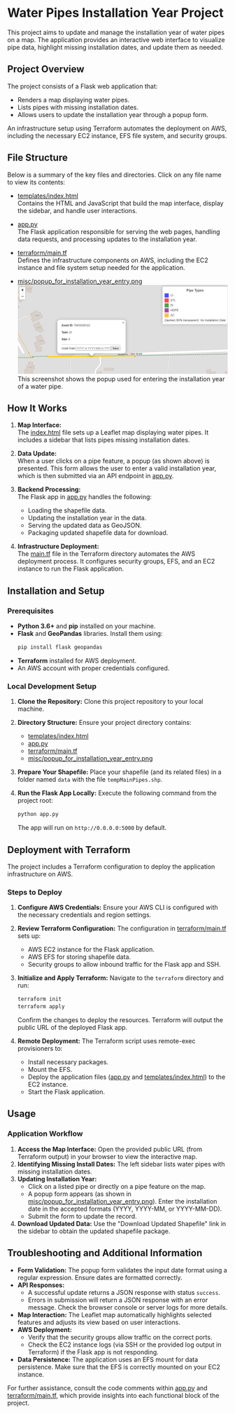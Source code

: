 # Water Pipes Installation Year Project

This project aims to update and manage the installation year of water pipes on a map. The application provides an interactive web interface to visualize pipe data, highlight missing installation dates, and update them as needed.

## Project Overview

The project consists of a Flask web application that:
- Renders a map displaying water pipes.
- Lists pipes with missing installation dates.
- Allows users to update the installation year through a popup form.

An infrastructure setup using Terraform automates the deployment on AWS, including the necessary EC2 instance, EFS file system, and security groups.

## File Structure

Below is a summary of the key files and directories. Click on any file name to view its contents:

- [templates/index.html](templates/index.html)  
  Contains the HTML and JavaScript that build the map interface, display the sidebar, and handle user interactions.

- [app.py](app.py)  
  The Flask application responsible for serving the web pages, handling data requests, and processing updates to the installation year.

- [terraform/main.tf](terraform/main.tf)  
  Defines the infrastructure components on AWS, including the EC2 instance and file system setup needed for the application.

- [misc/popup_for_installation_year_entry.png](misc/popup_for_installation_year_entry.png)  
  ![Installation Year Popup](misc/popup_for_installation_year_entry.png)  
  This screenshot shows the popup used for entering the installation year of a water pipe.

## How It Works

1. **Map Interface:**  
   The [index.html](templates/index.html) file sets up a Leaflet map displaying water pipes. It includes a sidebar that lists pipes missing installation dates.

2. **Data Update:**  
   When a user clicks on a pipe feature, a popup (as shown above) is presented. This form allows the user to enter a valid installation year, which is then submitted via an API endpoint in [app.py](app.py).

3. **Backend Processing:**  
   The Flask app in [app.py](app.py) handles the following:
   - Loading the shapefile data.
   - Updating the installation year in the data.
   - Serving the updated data as GeoJSON.
   - Packaging updated shapefile data for download.

4. **Infrastructure Deployment:**  
   The [main.tf](terraform/main.tf) file in the Terraform directory automates the AWS deployment process. It configures security groups, EFS, and an EC2 instance to run the Flask application.

## Installation and Setup

### Prerequisites

- **Python 3.6+** and **pip** installed on your machine.
- **Flask** and **GeoPandas** libraries. Install them using:
  ```bash
  pip install flask geopandas
  ```
- **Terraform** installed for AWS deployment.
- An AWS account with proper credentials configured.

### Local Development Setup

1. **Clone the Repository:**
   Clone this project repository to your local machine.
2. **Directory Structure:**
   Ensure your project directory contains:
   - [templates/index.html](templates/index.html)
   - [app.py](app.py)
   - [terraform/main.tf](terraform/main.tf)
   - [misc/popup_for_installation_year_entry.png](misc/popup_for_installation_year_entry.png)
3. **Prepare Your Shapefile:**
   Place your shapefile (and its related files) in a folder named `data` with the file `tempMainPipes.shp`.

4. **Run the Flask App Locally:**
   Execute the following command from the project root:
   ```bash
   python app.py
   ```
   The app will run on `http://0.0.0.0:5000` by default.

## Deployment with Terraform

The project includes a Terraform configuration to deploy the application infrastructure on AWS.

### Steps to Deploy

1. **Configure AWS Credentials:**
   Ensure your AWS CLI is configured with the necessary credentials and region settings.
2. **Review Terraform Configuration:**
   The configuration in [terraform/main.tf](terraform/main.tf) sets up:
   - AWS EC2 instance for the Flask application.
   - AWS EFS for storing shapefile data.
   - Security groups to allow inbound traffic for the Flask app and SSH.
3. **Initialize and Apply Terraform:**
   Navigate to the `terraform` directory and run:
   ```bash
   terraform init
   terraform apply
   ```
   Confirm the changes to deploy the resources. Terraform will output the public URL of the deployed Flask app.

4. **Remote Deployment:**
   The Terraform script uses remote-exec provisioners to:
   - Install necessary packages.
   - Mount the EFS.
   - Deploy the application files ([app.py](app.py) and [templates/index.html](templates/index.html)) to the EC2 instance.
   - Start the Flask application.

## Usage

### Application Workflow

1. **Access the Map Interface:**
   Open the provided public URL (from Terraform output) in your browser to view the interactive map.
2. **Identifying Missing Install Dates:**
   The left sidebar lists water pipes with missing installation dates.
3. **Updating Installation Year:**
   - Click on a listed pipe or directly on a pipe feature on the map.
   - A popup form appears (as shown in [misc/popup_for_installation_year_entry.png](misc/popup_for_installation_year_entry.png)). Enter the installation date in the accepted formats (YYYY, YYYY-MM, or YYYY-MM-DD).
   - Submit the form to update the record.
4. **Download Updated Data:**
   Use the "Download Updated Shapefile" link in the sidebar to obtain the updated shapefile package.

## Troubleshooting and Additional Information

- **Form Validation:**
  The popup form validates the input date format using a regular expression. Ensure dates are formatted correctly.
- **API Responses:**
  - A successful update returns a JSON response with status `success`.
  - Errors in submission will return a JSON response with an error message. Check the browser console or server logs for more details.
- **Map Interaction:**
  The Leaflet map automatically highlights selected features and adjusts its view based on user interactions.
- **AWS Deployment:**
  - Verify that the security groups allow traffic on the correct ports.
  - Check the EC2 instance logs (via SSH or the provided log output in Terraform) if the Flask app is not responding.
- **Data Persistence:**
  The application uses an EFS mount for data persistence. Make sure that the EFS is correctly mounted on your EC2 instance.

For further assistance, consult the code comments within [app.py](app.py) and [terraform/main.tf](terraform/main.tf), which provide insights into each functional block of the project.
